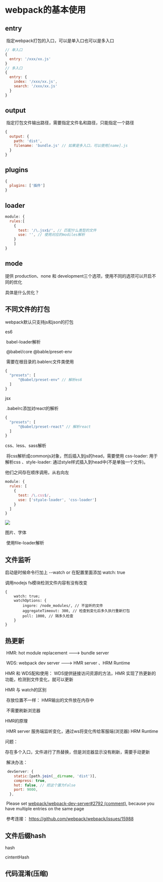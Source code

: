 # webpack的基本使用
  ## entry

​	指定webpack打包的入口，可以是单入口也可以是多入口

```js
// 单入口
{
  entry: '/xxx/xx.js'
}
// 多入口
{
  entry: {
    index: '/xxx/xx.js',
    search: '/xxx/xx.js'
  }
}
```

 ## output

​	指定打包文件输出路径，需要指定文件名和路径，只能指定一个路径

```js
{
  output: {
    path: 'dist',
    filename: 'bundle.js' // 如果是多入口，可以使用[name].js
  }
}
```

  ## plugins

```js
{
  plugins: ['插件']
}
```

  ## loader

```js
module: {
  rules:[
    {
      test: '/\.jsx$/', // 匹配什么类型的文件
      use: '', // 使用对应的modiles解析
    }
	]
}
```

## mode

提供 production、none 和 development三个选项，使用不同的选项可以开启不同的优化

具体是什么优化？

  ## 不同文件的打包

webpack默认只支持js和json的打包

es6

​	babel-loader解析

​	@babel/core  @bable/preset-env

​	需要在根目录的.bablerc文件类使用

```js
{
  "presets": [
      "@babel/preset-env" // 解析es6
  ]
}
```

jsx

​	.babelrc添加对react的解析

```js
{
  "presets": [
      "@babel/preset-react" // 解析react
  ]
}
```

css、less、sass解析

​	将css解析成commonjs对象，然后插入到js的head，需要使用 css-loader: 用于解析css 、style-loader: 通过style样式插入到head中(不是单独一个文件)。

他们之间存在顺序调用，从右向左

```js
module: {
  rules: [
    {
      test: /\.css$/,
      use: ['styale-loader', 'css-loader']
    }
  ]
}
```



![](https://s2.loli.net/2022/07/13/FLC13gJ6hVjHwrD.png)

图片、字体

​	使用file-loader解析

## 文件监听

启动是时候命令行加上 --watch or 在配置里面添加 watch: true

调用nodejs fs模块检测文件内容有没有改变

```
{
	watch: true;
	watchOptions: {
		ingore: /node_modules/, // 不监听的文件
		aggregateTimeout: 300, // 检查到变化后多久执行重新打包
		poll: 1000, // 隔多久检查
	}
}
```



  ## 热更新

​	HMR: hot module replacement ---> bundle server

​	WDS: webpack dev server ---> HMR server 、HRM Runtime

HMR 和 WDS配和使用： WDS提供链接访问资源的方法，HMR 实现了热更新的功能，检测到文件变化，就可以更新

HMR 与 watch的区别

​	存放位置不一样： HMR输出的文件放在内存中

​	不需要刷新浏览器

HMR的原理

​	HMR server 服务端监听变化，通过ws将变化传给客服端(浏览器) HRM Runtime

问题：

​	存在多个入口，文件进行了热替换，但是浏览器显示没有刷新，需要手动更新

​	解决办法：

```js
 devServer: {
    static:[path.join(__dirname, 'dist')],
    compress: true,
    hot: false, // 把这个置为false
    port: 9000,
  },
```

​	Please set [webpack/webpack-dev-server#2792 (comment)](https://github.com/webpack/webpack-dev-server/issues/2792#issuecomment-806983882), because you have multiple entries on the same page

​	参考连接： https://github.com/webpack/webpack/issues/15988

  ## 文件后缀hash

hash

cintentHash

 ##  代码混淆(压缩)

